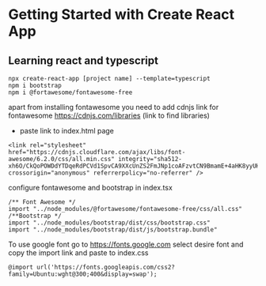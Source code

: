 # Getting Started with Create React App 
## Learning react and typescript

```script
npx create-react-app [project name] --template=typescript
npm i bootstrap 
npm i @fortawesome/fontawesome-free
```
apart from installing fontawesome you need to add cdnjs link for fontawesome
https://cdnjs.com/libraries (link to find libraries)

- paste link to index.html page 
```script
<link rel="stylesheet" href="https://cdnjs.cloudflare.com/ajax/libs/font-awesome/6.2.0/css/all.min.css" integrity="sha512-xh6O/CkQoPOWDdYTDqeRdPCVd1SpvCA9XXcUnZS2FmJNp1coAFzvtCN9BmamE+4aHK8yyUHUSCcJHgXloTyT2A==" crossorigin="anonymous" referrerpolicy="no-referrer" />
```
configure fontawesome and bootstrap in index.tsx
```script
/** Font Awesome */
import "../node_modules/@fortawesome/fontawesome-free/css/all.css"
/**Bootstrap */
import "../node_modules/bootstrap/dist/css/bootstrap.css"
import "../node_modules/bootstrap/dist/js/bootstrap.bundle"
```

To use google font go to https://fonts.google.com
select desire font and copy the import link and paste to index.css
```script
@import url('https://fonts.googleapis.com/css2?family=Ubuntu:wght@300;400&display=swap');
```